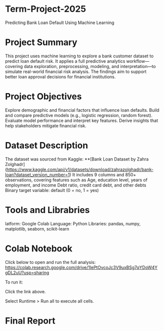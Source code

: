 # Term-Project-2025
Predicting Bank Loan Default Using Machine Learning 
# Project Summary 
This project uses machine learning to explore a bank customer dataset to predict loan default risk. It applies a full predictive analytics workflow—covering data exploration, preprocessing, modeling, and interpretation—to simulate real-world financial risk analysis. The findings aim to support better loan approval decisions for financial institutions. 
# Project Objectives 
Explore demographic and financial factors that influence loan defaults. 
Build and compare predictive models (e.g., logistic regression, random forest). 
Evaluate model performance and interpret key features. 
Derive insights that help stakeholders mitigate financial risk. 
# Dataset Description 
The dataset was sourced from Kaggle: **[Bank Loan Dataset by Zahra Zolghadr] (https://www.kaggle.com/api/v1/datasets/download/zahrazolghadr/bank-loan?dataset_version_number=1)
It includes 9 columns and 850+ observations, covering features such as
Age, education level, years of employment, and income 
Debt ratio, credit card debt, and other debts 
Binary target variable: default (0 = no, 1 = yes) 
# Tools and Librabries
latform: Google Colab 
Language: Python 
Libraries: pandas, numpy, matplotlib, seaborn, scikit-learn
# Colab Notebook 
Click below to open and run the full analysis: 
https://colab.research.google.com/drive/1IePtOvcoJc3V9uxBSg7qYDoW4YgDL2uU?usp=sharing

To run it: 

Click the link above. 

Select Runtime > Run all to execute all cells. 

# Final Report
